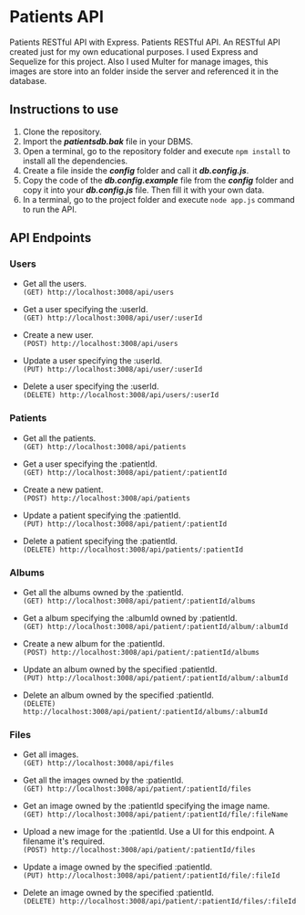 # Patients API
Patients RESTful API with Express.
Patients RESTful API. An RESTful API created just for my own educational purposes. I used Express and Sequelize for this project. Also I used Multer for manage images, this images are store into an folder inside the server and referenced it in the database.

## Instructions to use
1. Clone the repository.
2. Import the ___patientsdb.bak___ file in your DBMS.
3. Open a terminal, go to the repository folder and execute `npm install` to install all the dependencies.
4. Create a file inside the ___config___ folder and call it ___db.config.js___. 
5. Copy the code of the ___db.config.example___ file from the ___config___ folder and copy it into your ___db.config.js___ file. Then fill it with your own data. 
6. In a terminal, go to the project folder and execute `node app.js` command to run the API.

## API Endpoints

### Users
- Get all the users.  
    `(GET) http://localhost:3008/api/users`

- Get a user specifying the :userId.  
    `(GET) http://localhost:3008/api/user/:userId`

- Create a new user.  
    `(POST) http://localhost:3008/api/users`

- Update a user specifying the :userId.  
    `(PUT) http://localhost:3008/api/user/:userId`

- Delete a user specifying the :userId.   
    `(DELETE) http://localhost:3008/api/users/:userId`

### Patients
- Get all the patients.  
    `(GET) http://localhost:3008/api/patients`

- Get a user specifying the :patientId.  
    `(GET) http://localhost:3008/api/patient/:patientId`

- Create a new patient.  
    `(POST) http://localhost:3008/api/patients`

- Update a patient specifying the :patientId.  
    `(PUT) http://localhost:3008/api/patient/:patientId`

- Delete a patient specifying the :patientId.   
    `(DELETE) http://localhost:3008/api/patients/:patientId`

### Albums
- Get all the albums owned by the :patientId.  
    `(GET) http://localhost:3008/api/patient/:patientId/albums`

- Get a album specifying the :albumId owned by :patientId.  
    `(GET) http://localhost:3008/api/patient/:patientId/album/:albumId`

- Create a new album for the :patientId.  
    `(POST) http://localhost:3008/api/patient/:patientId/albums`

- Update an album owned by the specified :patientId.  
    `(PUT) http://localhost:3008/api/patient/:patientId/album/:albumId`

- Delete an album owned by the specified :patientId.  
    `(DELETE) http://localhost:3008/api/patient/:patientId/albums/:albumId`

### Files
- Get all images.  
    `(GET) http://localhost:3008/api/files`

- Get all the images owned by the :patientId.  
    `(GET) http://localhost:3008/api/patient/:patientId/files`

- Get an image owned by the :patientId specifying the image name.  
    `(GET) http://localhost:3008/api/patient/:patientId/file/:fileName`

- Upload a new image for the :patientId. Use a UI for this endpoint. A filename it's required.  
    `(POST) http://localhost:3008/api/patient/:patientId/files`

- Update a image owned by the specified :patientId.  
    `(PUT) http://localhost:3008/api/patient/:patientId/file/:fileId`

- Delete an image owned by the specified :patientId.  
    `(DELETE) http://localhost:3008/api/patient/:patientId/files/:fileId`
